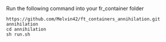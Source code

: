 Run the following command into your fr_container folder
```
https://github.com/Melvin42/ft_containers_annihilation.git annihilation
cd annihilation
sh run.sh
```
